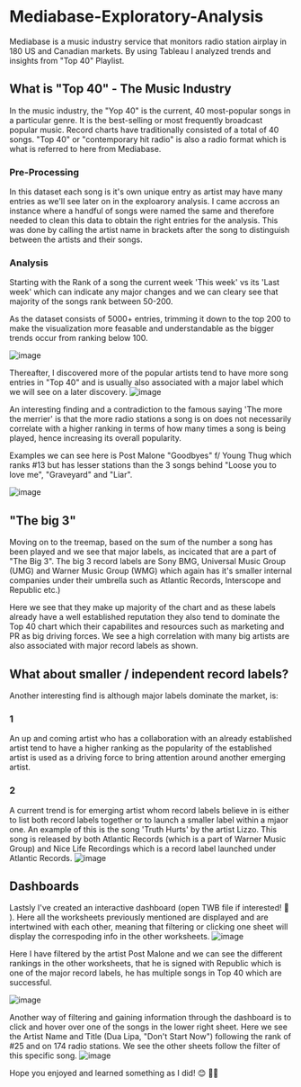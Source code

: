 # Mediabase-Exploratory-Analysis
Mediabase is a music industry service that monitors radio station airplay in 180 US and Canadian markets. By using Tableau I analyzed trends and insights from "Top 40" Playlist. 

## What is "Top 40" - The Music Industry 
In the music industry, the "Yop 40" is the current, 40 most-popular songs in a particular genre. It is the best-selling or most frequently broadcast popular music. Record charts have traditionally consisted of a total of 40 songs. "Top 40" or "contemporary hit radio" is also a radio format which is what is referred to here from Mediabase.

### Pre-Processing
In this dataset each song is it's own unique entry as artist may have many entries as we'll see later on in the exploarory analysis. I came accross an instance where a handful of songs were named the same and therefore needed to clean this data to obtain the right entries for the analysis. This was done by calling the artist name in brackets after the song to distinguish between the artists and their songs.

### Analysis

Starting with the Rank of a song the current week 'This week' vs its 'Last week' which can indicate any major changes and we can cleary see that majority of the songs rank between 50-200. 

As the dataset consists of 5000+ entries, trimming it down to the top 200 to make the visualization more feasable and understandable as the bigger trends occur from ranking below 100.

![image](https://github.com/tanjadaa/Mediabase-Exploratory-Analysis/blob/main/Visualizations/This%20Week%20vs%20Last%20week.png)

Thereafter, I discovered more of the popular artists tend to have more song entries in "Top 40" and is usually also associated with a major label which we will see on a later discovery.
![image](https://github.com/tanjadaa/Mediabase-Exploratory-Analysis/blob/main/Visualizations/most%20songs.png)

An interesting finding and a contradiction to the famous saying 'The more the merrier' is that the more radio stations a song is on does not necessarily correlate with a higher ranking in terms of how many times a song is being played, hence increasing its overall popularity. 

   Examples we can see here is Post Malone "Goodbyes" f/ Young Thug which ranks #13 but has lesser stations than the 3 songs behind "Loose you to love me", "Graveyard" and "Liar". 

![image](https://github.com/tanjadaa/Mediabase-Exploratory-Analysis/blob/main/Visualizations/StationsOn.png)

## "The big 3"

Moving on to the treemap, based on the sum of the number a song has been played and we see that major labels, as incicated that are a part of "The Big 3". The big 3 record labels are Sony BMG, Universal Music Group (UMG) and Warner Music Group (WMG) which again has it's smaller internal companies under their umbrella such as Atlantic Records, Interscope and Republic etc.) 

Here we see that they make up majority of the chart and as these labels already have a well established reputation they also tend to dominate the Top 40 chart which their capabilites and resources such as marketing and PR as big driving forces. We see a high correlation with many big artists are also associated with major record labels as shown.

## What about smaller / independent record labels?

Another interesting find is although major labels dominate the market, is: 

### 1
An up and coming artist who has a collaboration with an already established artist tend to have a higher ranking as the popularity of the established artist is used as a driving force to bring attention around another emerging artist.

### 2 
A current trend is for emerging artist whom record labels believe in is either to list both record labels together or to launch a smaller label within a mjaor one.  An example of this is the song 'Truth Hurts' by the artist Lizzo. This song is released by both Atlantic Records (which is a part of Warner Music Group) and Nice Life Recordings which is a record label launched under Atlantic Records. 
![image](https://github.com/tanjadaa/Mediabase-Exploratory-Analysis/blob/main/Visualizations/Tree.png)

## Dashboards

Lastsly I've created an interactive dashboard (open TWB file if interested! 🤗 ). Here all the worksheets previously mentioned are displayed and are intertwined with each other, meaning that filtering or clicking one sheet will display the correspoding info in the other worksheets.
![image](https://github.com/tanjadaa/Mediabase-Exploratory-Analysis/blob/main/Visualizations/dashboard1.png)

Here I have filtered by the artist Post Malone and we can see the different rankings in the other worksheets, that he is signed with Republic which is one of the major record labels, he has multiple songs in Top 40 which are successful.

![image](https://github.com/tanjadaa/Mediabase-Exploratory-Analysis/blob/main/Visualizations/dashboard2.png)

Another way of filtering and gaining information through the dashboard is to click and hover over one of the songs in the lower right sheet. Here we see the Artist Name and Title (Dua Lipa, "Don't Start Now") following the rank of #25 and on 174 radio stations. We see the other sheets follow the filter of this specific song.
![image](https://github.com/tanjadaa/Mediabase-Exploratory-Analysis/blob/main/Visualizations/dashboard3.png)

Hope you enjoyed and learned something as I did! 😊 🙌🏻
